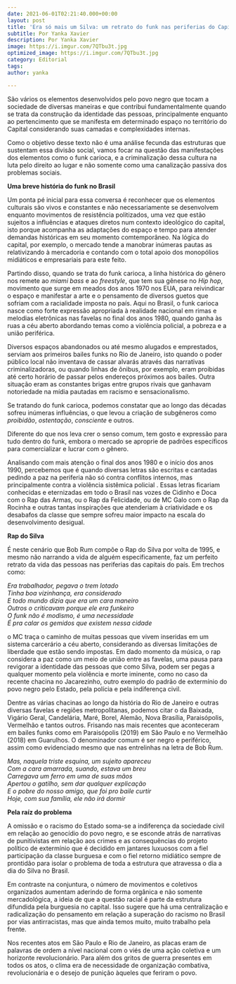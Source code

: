 ```yaml
---
date: 2021-06-01T02:21:40.000+00:00
layout: post
title: 'Era só mais um Silva: um retrato do funk nas periferias do Capital'
subtitle: Por Yanka Xavier
description: Por Yanka Xavier
image: https://i.imgur.com/7QTbu3t.jpg
optimized_image: https://i.imgur.com/7QTbu3t.jpg
category: Editorial
tags: 
author: yanka

---
```

São vários os elementos desenvolvidos pelo povo negro que tocam a sociedade de diversas maneiras e que contribui fundamentalmente quando se trata da construção da identidade das pessoas, principalmente enquanto ao pertencimento que se manifesta em determinado espaço no território do Capital considerando suas camadas e complexidades internas.

Como o objetivo desse texto não é uma análise fecunda das estruturas que sustentam essa divisão social, vamos focar na questão das manifestações dos elementos como o funk carioca, e a criminalização dessa cultura na luta pelo direito ao lugar e não somente como uma canalização passiva dos problemas sociais.

**Uma breve história do funk no Brasil**

Um ponta pé inicial para essa conversa é reconhecer que os elementos culturais são vivos e constantes e não necessariamente se desenvolvem enquanto movimentos de resistência politizados, uma vez que estão sujeitos a influências e ataques diretos num contexto ideológico do capital, isto porque acompanha as adaptações do espaço e tempo para atender demandas históricas em seu momento comtemporâneo. Na lógica do capital, por exemplo, o mercado tende a manobrar inúmeras pautas as relativizando à mercadoria e contando com o total apoio dos monopólios midiáticos e empresariais para este feito.

Partindo disso, quando se trata do funk carioca, a linha histórica do gênero nos remete ao _miami bass_ e ao _freestyle_, que tem sua gênese no _Hip hop_, movimento que surge em meados dos anos 1970 nos EUA, para reivindicar o espaço e manifestar a arte e o pensamento de diversos guetos que sofriam com a racialidade imposta no país. Aqui no Brasil, o funk carioca nasce como forte expressão  apropriada à realidade nacional em rimas e melodias eletrônicas nas favelas no final dos anos 1980, quando ganha às ruas a céu aberto abordando temas como a violência policial, a pobreza e a união periférica.

Diversos espaços abandonados ou até mesmo alugados e emprestados, serviam aos primeiros bailes funks no Rio de Janeiro, isto quando o poder público local não inventava de cassar alvarás através das narrativas criminalizadoras, ou quando linhas de ônibus, por exemplo, eram proibidas até certo horário de passar pelos endereços próximos aos bailes. Outra situação eram as constantes brigas entre grupos rivais que ganhavam notoriedade na mídia pautadas em racismo e sensacionalismo.

Se tratando do funk carioca, podemos constatar que ao longo das décadas sofreu inúmeras influências, o que levou a criação de subgêneros como _proibidão_, _ostentação_, _consciente_ e outros.

Diferente do que nos leva crer o senso comum, tem gosto e expressão para tudo dentro do funk, embora o mercado se aproprie de padrões específicos para comercializar e lucrar com o gênero.

Analisando com mais atenção o final dos anos 1980 e o início dos anos 1990, percebemos que é quando diversas letras são escritas e cantadas pedindo a paz na periferia não só contra conflitos internos, mas principalmente contra a violência sistêmica policial . Essas letras ficariam conhecidas e eternizadas em todo o Brasil nas vozes de Cidinho e Doca com o Rap das Armas, ou o Rap da Felicidade, ou de MC Galo com o Rap da Rocinha e outras tantas inspirações que atenderiam à criatividade e os desabafos da classe que sempre sofreu maior impacto na escala do desenvolvimento desigual.

**Rap do Silva**

É neste cenário que Bob Rum compõe o Rap do Silva por volta de 1995, e mesmo não narrando a vida de alguém especificamente, faz um perfeito retrato da vida das pessoas nas periferias das capitais do país. Em trechos como:

_Era trabalhador, pegava o trem lotado  
Tinha boa vizinhança, era considerado  
E todo mundo dizia que era um cara maneiro  
Outros o criticavam porque ele era funkeiro  
O funk não é modismo, é uma necessidade  
É pra calar os gemidos que existem nessa cidade_

o MC traça o caminho de muitas pessoas que vivem inseridas em um sistema carcerário a céu aberto, considerando as diversas limitações de liberdade que estão sendo impostas. Em dado momento da música, o rap considera a paz como um meio de união entre as favelas, uma pausa para revigorar a identidade das pessoas que como Silva, podem ser pegas a qualquer momento pela violência e morte iminente, como no caso da recente chacina no Jacarezinho, outro exemplo do padrão de extermínio do povo negro pelo Estado, pela polícia e pela indiferença civil.

Dentre as várias chacinas ao longo da história do Rio de Janeiro e outras diversas favelas e regiões metropolitanas, podemos citar o da Baixada, Vigário Geral, Candelária, Maré, Borel, Alemão, Nova Brasília, Paraisópolis, Vermelhão e tantos outros. Frisando nas mais recentes que aconteceram em bailes funks como em Paraisópolis (2019) em São Paulo e no Vermelhão (2018) em Guarulhos. O denominador comum é ser negro e periférico, assim como evidenciado mesmo que nas entrelinhas na letra de Bob Rum.

_Mas, naquela triste esquina, um sujeito apareceu  
Com a cara amarrada, suando, estava um breu  
Carregava um ferro em uma de suas mãos  
Apertou o gatilho, sem dar qualquer explicação  
E o pobre do nosso amigo, que foi pro baile curtir  
Hoje, com sua família, ele não irá dormir_

**Pela raíz do problema**

A omissão e o racismo do Estado soma-se a indiferença da sociedade civil em relação ao genocídio do povo negro, e se esconde atrás de narrativas de punitivistas em relação aos crimes e as consequências do projeto político de extermínio que é decidido em jantares luxuosos com a fiel participação da classe burguesa e com o fiel retorno midiático sempre de prontidão para isolar o problema de toda a estrutura que atravessa o dia a dia do Silva no Brasil.

Em contraste na conjuntura, o número de movimentos e coletivos organizados aumentam aderindo de forma orgânica e não somente mercadológica, a ideia de que a questão racial é parte da estrutura difundida pela burguesia no capital. Isso sugere que há uma centralização e radicalização do pensamento em relação a superação do racismo no Brasil por vias antirracistas, mas que ainda temos muito, muito trabalho pela frente.

Nos recentes atos em São Paulo e Rio de Janeiro, as placas eram de palavras de ordem a nível nacional com o viés de uma ação coletiva e um horizonte revolucionário. Para além dos gritos de guerra presentes em todos os atos, o clima era de necessidade de organização combativa, revolucionária e o desejo de punição àqueles que feriram o povo.